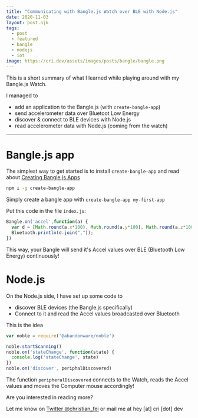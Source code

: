 ```yaml
---
title: "Communicating with Bangle.js Watch over BLE with Node.js"
date: 2020-11-03
layout: post.njk
tags:
  - post
  - featured
  - bangle
  - nodejs
  - iot
image: https://cri.dev/assets/images/posts/bangle/bangle.png
---
```


This is a short summary of what I learned while playing around with my Bangle.js Watch.

I managed to

- add an application to the Bangle.js (with `create-bangle-app`)
- send accelerometer data over Bluetoot Low Energy
- discover & connect to BLE devices with Node.js
- read accelerometer data with Node.js (coming from the watch)

---

# Bangle.js app

The simplest way to get started is to install `create-bangle-app` and read about [Creating Bangle.js Apps](https://github.com/espruino/BangleApps/#getting-started)

```sh
npm i -g create-bangle-app
```

Simply create a bangle app with `create-bangle-app my-first-app`

Put this code in the file `index.js`:

```js
Bangle.on('accel',function(a) {
  var d = [Math.round(a.x*100), Math.round(a.y*100), Math.round(a.z*100)];
  Bluetooth.println(d.join(","));
})
```

This way, your Bangle will send it's Accel values over BLE (Bluetooth Low Energy) continuously!

# Node.js

On the Node.js side, I have set up some code to 

- discover BLE devices (the Bangle.js specifically)
- Connect to it and read the Accel values broadcasted over Bluetooth

This is the idea

```js
var noble = require('@abandonware/noble')

noble.startScanning()
noble.on('stateChange', function(state) {
  console.log('stateChange', state)
})
noble.on('discover', periphalDiscovered)
```

The function `peripheralDiscovered` connects to the Watch, reads the Accel values and moves the Computer mouse accordingly!

Are you interested in reading more?

Let me know on [Twitter @christian_fei](https://twitter.com/christian_fei) or mail me at hey [at] cri [dot] dev